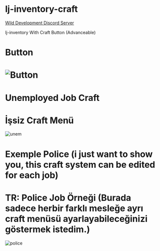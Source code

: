 # lj-inventory-craft
[Wild Development Discord Server](https://discord.gg/wilddevelopment)

lj-inventory With Craft Button (Advanceable)

# Button
# ![Button](https://cdn.discordapp.com/attachments/1021510724754878484/1054435730346217532/image.png)

# Unemployed Job Craft
# İşsiz Craft Menü
![unem](https://cdn.discordapp.com/attachments/1021510724754878484/1054436225265705000/image.png)

# Exemple Police (i just want to show you, this craft system can be edited for each job)
# TR: Police Job Örneği (Burada sadece herbir farklı mesleğe ayrı craft menüsü ayarlayabileceğinizi göstermek istedim.)
![police](https://cdn.discordapp.com/attachments/1021510724754878484/1054436839827714078/image.png)


